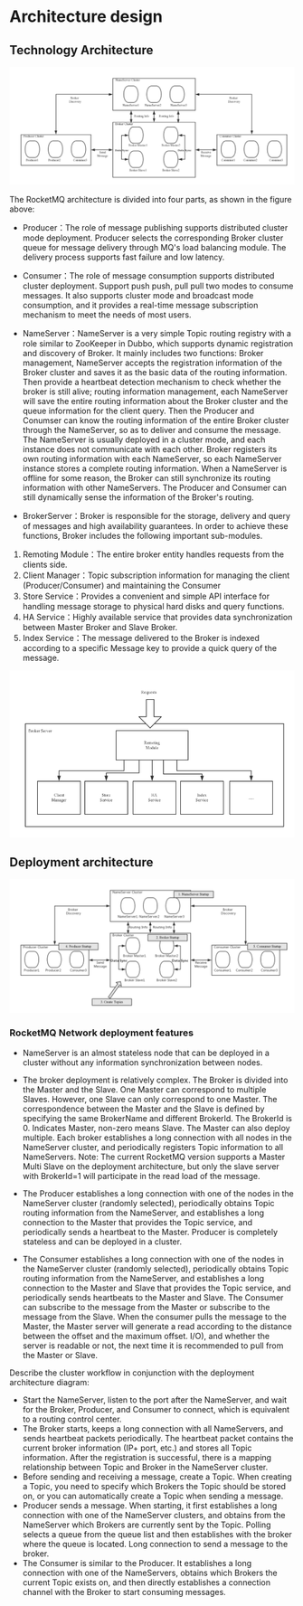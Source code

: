 # Architecture design

## Technology Architecture
![](image/rocketmq_architecture_1.png)

The RocketMQ architecture is divided into four parts, as shown in the figure above:


- Producer：The role of message publishing supports distributed cluster mode deployment. Producer selects the corresponding Broker cluster queue for message delivery through MQ's load balancing module. The delivery process supports fast failure and low latency.

- Consumer：The role of message consumption supports distributed cluster deployment. Support push push, pull pull two modes to consume messages. It also supports cluster mode and broadcast mode consumption, and it provides a real-time message subscription mechanism to meet the needs of most users.

- NameServer：NameServer is a very simple Topic routing registry with a role similar to ZooKeeper in Dubbo, which supports dynamic registration and discovery of Broker. It mainly includes two functions: Broker management, NameServer accepts the registration information of the Broker cluster and saves it as the basic data of the routing information. Then provide a heartbeat detection mechanism to check whether the broker is still alive; routing information management, each NameServer will save the entire routing information about the Broker cluster and the queue information for the client query. Then the Producer and Conumser can know the routing information of the entire Broker cluster through the NameServer, so as to deliver and consume the message. The NameServer is usually deployed in a cluster mode, and each instance does not communicate with each other. Broker registers its own routing information with each NameServer, so each NameServer instance stores a complete routing information. When a NameServer is offline for some reason, the Broker can still synchronize its routing information with other NameServers. The Producer and Consumer can still dynamically sense the information of the Broker's routing.

- BrokerServer：Broker is responsible for the storage, delivery and query of messages and high availability guarantees. In order to achieve these functions, Broker includes the following important sub-modules.
1. Remoting Module：The entire broker entity handles requests from the clients side.
2. Client Manager：Topic subscription information for managing the client (Producer/Consumer) and maintaining the Consumer
3. Store Service：Provides a convenient and simple API interface for handling message storage to physical hard disks and query functions.
4. HA Service：Highly available service that provides data synchronization between Master Broker and Slave Broker.
5. Index Service：The message delivered to the Broker is indexed according to a specific Message key to provide a quick query of the message.

![](image/rocketmq_architecture_2.png)

## Deployment architecture


![](image/rocketmq_architecture_3.png)


### RocketMQ Network deployment features

- NameServer is an almost stateless node that can be deployed in a cluster without any information synchronization between nodes.

- The broker deployment is relatively complex. The Broker is divided into the Master and the Slave. One Master can correspond to multiple Slaves. However, one Slave can only correspond to one Master. The correspondence between the Master and the Slave is defined by specifying the same BrokerName and different BrokerId. The BrokerId is 0. Indicates Master, non-zero means Slave. The Master can also deploy multiple. Each broker establishes a long connection with all nodes in the NameServer cluster, and periodically registers Topic information to all NameServers. Note: The current RocketMQ version supports a Master Multi Slave on the deployment architecture, but only the slave server with BrokerId=1 will participate in the read load of the message.

- The Producer establishes a long connection with one of the nodes in the NameServer cluster (randomly selected), periodically obtains Topic routing information from the NameServer, and establishes a long connection to the Master that provides the Topic service, and periodically sends a heartbeat to the Master. Producer is completely stateless and can be deployed in a cluster.

- The Consumer establishes a long connection with one of the nodes in the NameServer cluster (randomly selected), periodically obtains Topic routing information from the NameServer, and establishes a long connection to the Master and Slave that provides the Topic service, and periodically sends heartbeats to the Master and Slave. The Consumer can subscribe to the message from the Master or subscribe to the message from the Slave. When the consumer pulls the message to the Master, the Master server will generate a read according to the distance between the offset and the maximum offset. I/O), and whether the server is readable or not, the next time it is recommended to pull from the Master or Slave.

Describe the cluster workflow in conjunction with the deployment architecture diagram:

- Start the NameServer, listen to the port after the NameServer, and wait for the Broker, Producer, and Consumer to connect, which is equivalent to a routing control center.
- The Broker starts, keeps a long connection with all NameServers, and sends heartbeat packets periodically. The heartbeat packet contains the current broker information (IP+ port, etc.) and stores all Topic information. After the registration is successful, there is a mapping relationship between Topic and Broker in the NameServer cluster.
- Before sending and receiving a message, create a Topic. When creating a Topic, you need to specify which Brokers the Topic should be stored on, or you can automatically create a Topic when sending a message.
- Producer sends a message. When starting, it first establishes a long connection with one of the NameServer clusters, and obtains from the NameServer which Brokers are currently sent by the Topic. Polling selects a queue from the queue list and then establishes with the broker where the queue is located. Long connection to send a message to the broker.
- The Consumer is similar to the Producer. It establishes a long connection with one of the NameServers, obtains which Brokers the current Topic exists on, and then directly establishes a connection channel with the Broker to start consuming messages.
